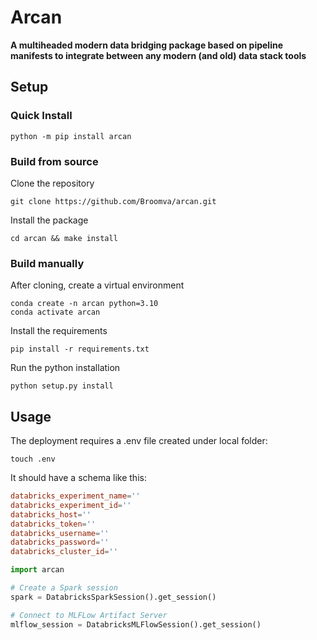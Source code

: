 # Arcan
**A multiheaded modern data bridging package based on pipeline manifests to integrate between any modern (and old) data stack tools**


## Setup

### Quick Install

```shell
python -m pip install arcan
```

### Build from source

Clone the repository

```shell
git clone https://github.com/Broomva/arcan.git
```

Install the package

``` shell
cd arcan && make install
```

### Build manually

After cloning, create a virtual environment

```shell
conda create -n arcan python=3.10
conda activate arcan
```

Install the requirements

```shell
pip install -r requirements.txt
```

Run the python installation

```shell
python setup.py install
```

## Usage

The deployment requires a .env file created under local folder:

```shell
touch .env
```

It should have a schema like this:

```toml
databricks_experiment_name=''
databricks_experiment_id=''
databricks_host=''
databricks_token=''
databricks_username=''
databricks_password=''
databricks_cluster_id=''
```

```python
import arcan 

# Create a Spark session
spark = DatabricksSparkSession().get_session()

# Connect to MLFLow Artifact Server
mlflow_session = DatabricksMLFlowSession().get_session()
```
